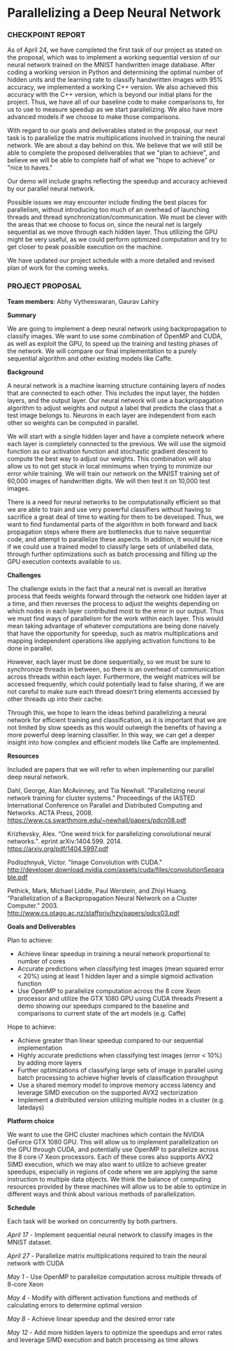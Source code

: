 # Parallelizing a Deep Neural Network


### CHECKPOINT REPORT

As of April 24, we have completed the first task of our project as stated on the proposal, which was to implement a working sequential version of our neural network trained on the MNIST handwritten image database. 
After coding a working version in Python and determining the optimal number of hidden units and the learning rate to classify handwritten images with 95% accuracy, we implemented a working C++ version. We also achieved this accuracy with the C++ version, which is beyond our initial plans for the project. Thus, we have all of our baseline code to make comparisons to, for us to use to measure speedup as we start parallelizing. We also have more advanced models if we choose to make those comparisons.

With regard to our goals and deliverables stated in the proposal, our next task is to parallelize the matrix multiplications involved in training the neural network. We are about a day behind on this. We believe that we will still be able to complete the proposed deliverables that we "plan to achieve", and believe we will be able to complete half of what we "hope to achieve" or "nice to haves."

Our demo will include graphs reflecting the speedup and accuracy achieved by our parallel neural network. 

Possible issues we may encounter include finding the best places for parallelism, without introducing too much of an overhead of launching threads and thread synchronization/communication. We must be clever with the areas that we choose to focus on, since the neural net is largely sequential as we move through each hidden layer. Thus utilizing the GPU might be very useful, as we could perform optimized computation and try to get closer to peak possible execution on the machine.

We have updated our project schedule with a more detailed and revised plan of work for the coming weeks.


### PROJECT PROPOSAL
**Team members**: Abhy Vytheeswaran, Gaurav Lahiry 


**Summary**

We are going to implement a deep neural network using backpropagation to classify images. We want to use some combination of OpenMP and CUDA, as well as exploit the GPU, to speed up the training and testing phases of the network. We will compare our final implementation to a purely sequential algorithm and other existing models like Caffe.

**Background**

A neural network is a machine learning structure containing layers of nodes that are connected to each other. This includes the input layer, the hidden layers, and the output layer. Our neural network will use a backpropagation algorithm to adjust weights and output a label that predicts the class that a test image belongs to. Neurons in each layer are independent from each other so weights can be computed in parallel.

We will start with a single hidden layer and have a complete network where each layer is completely connected to the previous. We will use the sigmoid function as our activation function and stochastic gradient descent to compute the best way to adjust our weights. This combination will also allow us to not get stuck in local minimums when trying to minimize our error while training. We will train our network on the MNIST training set of 60,000 images of handwritten digits. We will then test it on 10,000 test images.  

There is a need for neural networks to be computationally efficient so that we are able to train and use very powerful classifiers without having to sacrifice a great deal of time to waiting for them to be developed. Thus, we want to find fundamental parts of the algorithm in both forward and back propagation steps where there are bottlenecks due to naive sequential code, and attempt to parallelize these aspects. In addition, it would be nice if we could use a trained model to classify large sets of unlabelled data, through further optimizations such as batch processing and filling up the GPU execution contexts available to us.

**Challenges** 

The challenge exists in the fact that a neural net is overall an iterative process that feeds weights forward through the network one hidden layer at a time, and then reverses the process to adjust the weights depending on which nodes in each layer contributed most to the error in our output. Thus we must find ways of parallelism for the work within each layer. This would mean taking advantage of whatever computations are being done naively that have the opportunity for speedup, such as matrix multiplications and mapping independent operations like applying activation functions to be done in parallel. 

However, each layer must be done sequentially, so we must be sure to synchronize threads in between, so there is an overhead of communication across threads within each layer. Furthermore, the weight matrices will be accessed frequently, which could potentially lead to false sharing, if we are not careful to make sure each thread doesn’t bring elements accessed by other threads up into their cache. 

Through this, we hope to learn the ideas behind parallelizing a neural network for efficient training and classification, as it is important that we are not limited by slow speeds as this would outweigh the benefits of having a more powerful deep learning classifier. In this way, we can get a deeper insight into how complex and efficient models like Caffe are implemented.

**Resources** 

Included are papers that we will refer to when implementing our parallel deep neural network. 

Dahl, George, Alan McAvinney, and Tia Newhall. "Parallelizing neural network training for cluster systems." Proceedings of the IASTED International Conference on Parallel and Distributed Computing and Networks. ACTA Press, 2008.  
https://www.cs.swarthmore.edu/~newhall/papers/pdcn08.pdf  

Krizhevsky, Alex. “One weird trick for parallelizing convolutional neural networks.”. eprint arXiv:1404.599. 2014.  
https://arxiv.org/pdf/1404.5997.pdf  

Podlozhnyuk, Victor. "Image Convolution with CUDA."  
http://developer.download.nvidia.com/assets/cuda/files/convolutionSeparable.pdf  

Pethick, Mark, Michael Liddle, Paul Werstein, and Zhiyi Huang. “Parallelization of a Backpropagation Neural Network on a Cluster Computer.” 2003.  
http://www.cs.otago.ac.nz/staffpriv/hzy/papers/pdcs03.pdf  

**Goals and Deliverables** 

Plan to achieve:
* Achieve linear speedup in training a neural network proportional to number of cores
* Accurate predictions when classifying test images (mean squared error < 20%) using at least 1 hidden layer and a simple sigmoid activation function
* Use OpenMP to parallelize computation across the 8 core Xeon processor and utilize the GTX 1080 GPU using CUDA threads
Present a demo showing our speedups compared to the baseline and comparisons to current state of the art models (e.g. Caffe)

Hope to achieve:
* Achieve greater than linear speedup compared to our sequential implementation
* Highly accurate predictions when classifying test images (error < 10%) by adding more layers
* Further optimizations of classifying large sets of image in parallel using batch processing to achieve higher levels of classification throughput
* Use a shared memory model to improve memory access latency and leverage SIMD execution on the supported AVX2 vectorization
* Implement a distributed version utilizing multiple nodes in a cluster (e.g. latedays)

**Platform choice**

We want to use the GHC cluster machines which contain the NVIDIA GeForce GTX 1080 GPU. This will allow us to implement parallelization on the GPU through CUDA, and potentially use OpenMP to parallelize across the 8 core i7 Xeon processors. Each of these cores also supports AVX2 SIMD execution, which we may also want to utilize to achieve greater speedups, especially in regions of code where we are applying the same instruction to multiple data objects. We think the balance of computing resources provided by these machines will allow us to be able to optimize in different ways and think about various methods of parallelization. 

**Schedule** 

Each task will be worked on concurrently by both partners.

*April 17*  - Implement sequential neural network to classify images in the MNIST dataset.

*April 27*  - Parallelize matrix multiplications required to train the neural network with CUDA

*May 1* - Use OpenMP to parallelize computation across multiple threads of 8-core Xeon

*May 4* - Modify with different activation functions and methods of calculating errors to determine optimal version

*May 8* - Achieve linear speedup and the desired error rate

*May 12* - Add more hidden layers to optimize the speedups and error rates and leverage SIMD execution and batch processing as time allows
